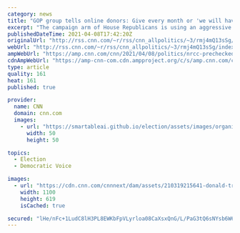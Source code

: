 ```yaml
---
category: news
title: "GOP group tells online donors: Give every month or 'we will have to tell Trump you're a DEFECTOR' "
excerpt: "The campaign arm of House Republicans is using an aggressive tactic to push online donors toward committing to monthly contributions, telling them that opting out of having the same amount automatically charged to their credit card or withdrawn from their bank each month is an act of disloyalty toward"
publishedDateTime: 2021-04-08T17:42:20Z
originalUrl: "http://rss.cnn.com/~r/rss/cnn_allpolitics/~3/rmj4mQ13sSg/index.html"
webUrl: "http://rss.cnn.com/~r/rss/cnn_allpolitics/~3/rmj4mQ13sSg/index.html"
ampWebUrl: "https://amp.cnn.com/cnn/2021/04/08/politics/nrcc-prechecked-boxes-trump-defector/index.html"
cdnAmpWebUrl: "https://amp-cnn-com.cdn.ampproject.org/c/s/amp.cnn.com/cnn/2021/04/08/politics/nrcc-prechecked-boxes-trump-defector/index.html"
type: article
quality: 161
heat: 161
published: true

provider:
  name: CNN
  domain: cnn.com
  images:
    - url: "https://smartableai.github.io/election/assets/images/organizations/cnn.com-50x50.jpg"
      width: 50
      height: 50

topics:
  - Election
  - Democratic Voice

images:
  - url: "https://cdn.cnn.com/cnnnext/dam/assets/210319215641-donald-trump-022821-super-tease.jpg"
    width: 1100
    height: 619
    isCached: true

secured: "lHe/nFc+1LudC8lH3PL8EWKbFpVLyrloa08CaXsxQnG/L/PaG3tQ6sNYsb6W6bxemhwyH08I0tcWPTxscP6uR3qiIbV6P92mMBEpM7I2x0VcZQ1ceeJUQMj5xucjPGtj+jHFh15myI6ZbsmWpA3aWW5JkEW2Ss1cKWEvFRRRq2zktO/KKy2PTIlfPDV1/6oCCWu/y7IKHiGfVrY5CUO86IAqmIWV0vRHVk/ptGNMAbWRbLEPZdUyz3+o/7mt6WFDZp2C3Zl8n+ysh2xPOFpcPmCWKs8bXSJEbWQGBW21Ie2CNLtRY+RGCTjnCHKDKPg1zoK+ROVEsZ18M1Y3rXfLF0nenRg6wvb/tGsWfNP2kBc=;VmrjoCYRsuaQwHSBNrp1/w=="
---
```


